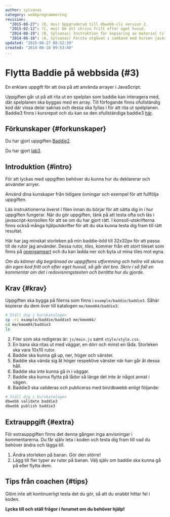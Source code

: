 ```yaml
---
author: sylvanas
category: webbprogrammering
revision:
  "2015-08-27": (D, mos) Uppgraderad till dbwebb-cli version 2.
  "2015-02-12": (C, mos) Om att skriva fritt efter eget huvud.
  "2014-08-19": (B, Sylvanas) Instruktion för kopiering av material tillagt.
  "2014-06-16": (A, Sylvanas) Första utgåvan i samband med kursen javascript1.
updated: "2015-08-27 08:52:39"
created: "2014-06-18 09:53:40"
...
```

Flytta Baddie på webbsida (#3)
==================================

En enklare uppgift för att öva på att använda arrayer i JavaScript.

<!--more-->

Uppgiften går ut på att rita ut en spelplan som baddie kan interagera med, där spelplanen ska byggas med en array. Till förfogande finns ofullständig kod där vissa delar saknas och dessa ska fyllas i för att rita ut spelplanen. Baddie3 finns i kursrepot och du kan se den ofullständiga baddie3 [här](http://dbwebb.se/javascript1/repo/me/default/kmom04/baddie3/).


Förkunskaper {#forkunskaper}
-----------------------

Du har gjort uppgiften [Baddie2](uppgift/flytta-baddie-pa-webbsida-2).

Du har gjort [lab3](uppgift/javascript-och-arrayer).


Introduktion {#intro}
-----------------------

För att lyckas med uppgiften behöver du kunna hur du deklarerar och använder arryer.

Använd dina kunskaper från tidigare övningar och exempel för att fullfölja uppgiften.

Läs instruktionerna överst i filen innan du börjar för att sätta dig in i hur uppgiften fungerar.
När du gör uppgiften, tänk på att testa ofta och läs i javascript-konsollen för att se om du har gjort rätt. I konsoll-utskrifterna finns också många hjälputskrifter för att du ska kunna testa dig fram till rätt resultat.

Här har jag minskat storleken på min baddie-bild till 32x32px för att 
passa 
till de rutor jag använder. Dessa rutor, *tiles*, kommer från ett stort tileset som finns på [opengameart](http://opengameart.org/content/dungeon-crawl-32x32-tiles) och du kan ladda ner och byta ut mina tiles mot egna.

*Om du känner dig begränsad av uppgiftens utformning och hellre vill skriva din egen kod fritt och efter eget huvud, så går det bra. Skriv i så fall en kommentar om det i redovisningstexten och berätta hur du gjorde.*



Krav {#krav}
-----------------------

Uppgiften ska bygga på filerna som finns i `example/baddie/baddie3`. Såhär kopierar du dem över till katalogen `me/kmom04/baddie3`:
```bash
# Ställ dig i kurskatalogen
cp -ri example/baddie/baddie3 me/kmom04/
cd me/kmom04/baddie3
ls
```

2. Filer som ska redigeras är: `js/main.js` samt `style/style.css`.
3. En bana ska ritas ut med väggar, en dörr och minst en låda. Storleken ska vara 10x10 rutor.
4. Baddie ska kunna gå up, ner, höger och vänster.
5. Baddie ska vända sig åt höger respektive vänster när han går åt dessa håll.
6. Baddie ska inte kunna gå in i väggar.
7. Baddie ska kunna flytta på lådor så länge det inte är något annat i vägen.
8. Baddie3 ska valideras och publiceras med bin/dbwebb enligt följande:

```bash
# Ställ dig i kurskatalogen
dbwebb validate baddie3
dbwebb publish baddie3
```



Extrauppgift {#extra}
-----------------------

För extrauppgiften finns det denna gången inga anvisningar i kommentarerna. Du får själv leta i koden och testa dig fram till vad du behöver ändra och lägga till.

1. Ändra storleken på banan. Gör den större!
2. Lägg till fler typer av rutor på banan. Välj själv om baddie ska kunna gå på eller flytta dem.



Tips från coachen {#tips}
-----------------------

Glöm inte att kontinuerligt testa det du gör, så att du snabbt hittar fel i koden.

**Lycka till och ställ frågor i forumet om du behöver hjälp!**




